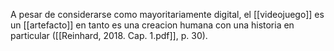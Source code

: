 A pesar de considerarse como mayoritariamente digital, el [[videojuego]] es un [[artefacto]] en tanto es una creacion humana con una historia en particular ([[Reinhard, 2018. Cap. 1.pdf]], p. 30).